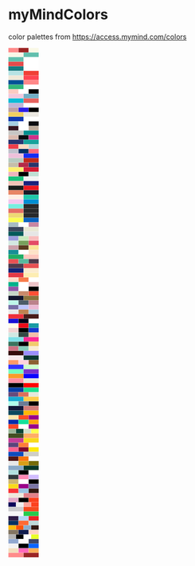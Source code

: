 # myMindColors
color palettes from https://access.mymind.com/colors

![color palettes preview](https://raw.githubusercontent.com/meodai/myMindColors/main/colors.svg)
